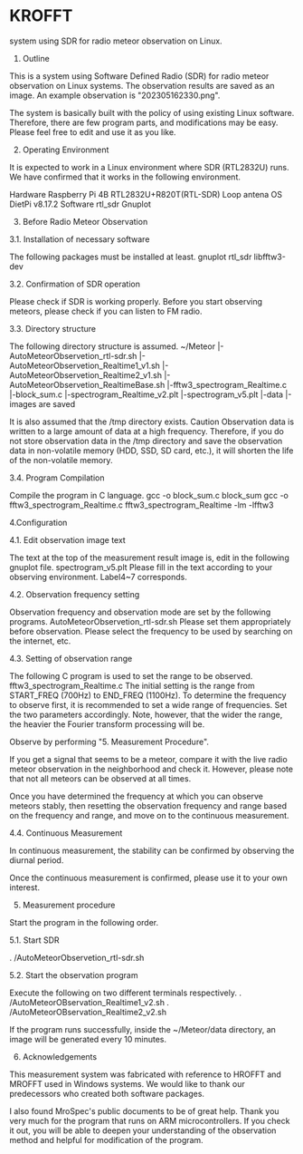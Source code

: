 # KROFFT
 system using SDR for radio meteor observation on Linux.

1. Outline

This is a system using Software Defined Radio (SDR) for radio meteor observation on Linux systems.
The observation results are saved as an image.
An example observation is "202305162330.png".

The system is basically built with the policy of using existing Linux software.
Therefore, there are few program parts, and modifications may be easy.
Please feel free to edit and use it as you like.


2. Operating Environment

It is expected to work in a Linux environment where SDR (RTL2832U) runs.
We have confirmed that it works in the following environment.

Hardware
	Raspberry Pi 4B
	RTL2832U+R820T(RTL-SDR)
	Loop antena
OS
	DietPi v8.17.2
Software
	rtl_sdr
	Gnuplot

3. Before Radio Meteor Observation

3.1. Installation of necessary software

The following packages must be installed at least.
gnuplot rtl_sdr libfftw3-dev

3.2. Confirmation of SDR operation

Please check if SDR is working properly.
Before you start observing meteors, please check if you can listen to FM radio.

3.3. Directory structure

The following directory structure is assumed.
~/Meteor
  |-AutoMeteorObservetion_rtl-sdr.sh
  |-AutoMeteorObservetion_Realtime1_v1.sh
  |-AutoMeteorObservetion_Realtime2_v1.sh
  |-AutoMeteorObservetion_RealtimeBase.sh
  |-fftw3_spectrogram_Realtime.c
  |-block_sum.c
  |-spectrogram_Realtime_v2.plt
  |-spectrogram_v5.plt
  |-data
     |-images are saved

It is also assumed that the /tmp directory exists.
Caution
Observation data is written to a large amount of data at a high frequency.
Therefore, 
if you do not store observation data in the /tmp directory 
and save the observation data in non-volatile memory (HDD, SSD, SD card, etc.), 
it will shorten the life of the non-volatile memory.

3.4. Program Compilation

Compile the program in C language.
gcc -o block_sum.c block_sum
gcc -o fftw3_spectrogram_Realtime.c fftw3_spectrogram_Realtime -lm -lfftw3

4.Configuration

4.1. Edit observation image text

The text at the top of the measurement result image is,
edit in the following gnuplot file.
spectrogram_v5.plt
Please fill in the text according to your observing environment.
Label4~7 corresponds.

4.2. Observation frequency setting

Observation frequency and observation mode are set by the following programs.
AutoMeteorObservetion_rtl-sdr.sh
Please set them appropriately before observation.
Please select the frequency to be used by searching on the internet, etc.

4.3. Setting of observation range

The following C program is used to set the range to be observed.
fftw3_spectrogram_Realtime.c
The initial setting is the range from START_FREQ (700Hz) to END_FREQ (1100Hz).
To determine the frequency to observe first,
it is recommended to set a wide range of frequencies.
Set the two parameters accordingly.
Note, however, that the wider the range, 
the heavier the Fourier transform processing will be.

Observe by performing "5. Measurement Procedure".

If you get a signal that seems to be a meteor, 
compare it with the live radio meteor observation in the neighborhood and check it.
However, please note that not all meteors can be observed at all times.

Once you have determined the frequency at which you can observe meteors stably,
then resetting the observation frequency and range based on the frequency and range,
and move on to the continuous measurement.

4.4. Continuous Measurement

In continuous measurement,
the stability can be confirmed by observing the diurnal period.

Once the continuous measurement is confirmed,
please use it to your own interest.

5. Measurement procedure

Start the program in the following order.

5.1. Start SDR

. /AutoMeteorObservetion_rtl-sdr.sh

5.2. Start the observation program

Execute the following on two different terminals respectively.
. /AutoMeteorOBservation_Realtime1_v2.sh
. /AutoMeteorOBservation_Realtime2_v2.sh

If the program runs successfully,
inside the ~/Meteor/data directory, an image will be generated every 10 minutes.

6. Acknowledgements

This measurement system was fabricated with reference to
HROFFT and MROFFT used in Windows systems.
We would like to thank our predecessors who created both software packages.

I also found MroSpec's public documents to be of great help.
Thank you very much for the program that runs on ARM microcontrollers.
If you check it out, 
you will be able to deepen your understanding of the observation method 
and helpful for modification of the program.
